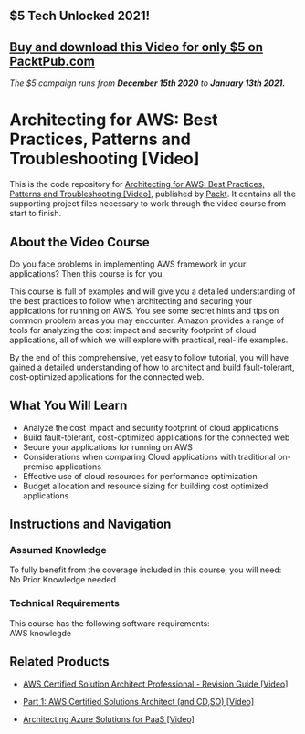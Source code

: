 ## $5 Tech Unlocked 2021!
[Buy and download this Video for only $5 on PacktPub.com](https://www.packtpub.com/product/architecting-for-aws-best-practices-patterns-and-troubleshooting-video/9781788472739)
-----
*The $5 campaign         runs from __December 15th 2020__ to __January 13th 2021.__*

# Architecting for AWS: Best Practices, Patterns and Troubleshooting [Video]
This is the code repository for [Architecting for AWS: Best Practices, Patterns and Troubleshooting [Video]](https://www.packtpub.com/application-development/architecting-aws-best-practices-patterns-and-troubleshooting-video?utm_source=github&utm_medium=repository&utm_campaign=9781788472739), published by [Packt](https://www.packtpub.com/?utm_source=github). It contains all the supporting project files necessary to work through the video course from start to finish.
## About the Video Course
Do you face problems in implementing AWS framework in your applications? Then this course is for you.

This course is full of examples and will give you a detailed understanding of the best practices to follow when architecting and securing your applications for running on AWS. You see some secret hints and tips on common problem areas you may encounter. Amazon provides a range of tools for analyzing the cost impact and security footprint of cloud applications, all of which we will explore with practical, real-life examples. 

By the end of this comprehensive, yet easy to follow tutorial, you will have gained a detailed understanding of how to architect and build fault-tolerant, cost-optimized applications for the connected web.

<H2>What You Will Learn</H2>
<DIV class=book-info-will-learn-text>
<UL>
<LI>Analyze the cost impact and security footprint of cloud applications 
<LI>Build fault-tolerant, cost-optimized applications for the connected web&nbsp; 
<LI>Secure your applications for running on AWS 
<LI>Considerations when comparing Cloud applications with traditional on-premise applications 
<LI>Effective use of cloud resources for performance optimization 
<LI>Budget allocation and resource sizing for building cost optimized applications </LI></UL></DIV>

## Instructions and Navigation
### Assumed Knowledge
To fully benefit from the coverage included in this course, you will need:<br/>
No Prior Knowledge needed
### Technical Requirements
This course has the following software requirements:<br/>
AWS knowlegde

## Related Products
* [AWS Certified Solution Architect Professional - Revision Guide [Video]](https://www.packtpub.com/virtualization-and-cloud/aws-certified-solution-architect-professional-revision-guide-video?utm_source=github&utm_medium=repository&utm_campaign=9781838550035)

* [Part 1: AWS Certified Solutions Architect (and CD,SO) [Video]](https://www.packtpub.com/virtualization-and-cloud/part-1-aws-certified-solutions-architect-and-cdso-video?utm_source=github&utm_medium=repository&utm_campaign=9781838824396)

* [Architecting Azure Solutions for PaaS [Video]](https://www.packtpub.com/web-development/ajax-using-javascript-libraries-jquery-and-axios-video?utm_source=github&utm_medium=repository&utm_campaign=9781789611038)

